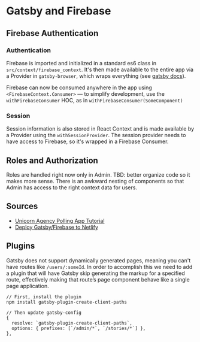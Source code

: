 # Gatsby and Firebase

## Firebase Authentication

### Authentication
Firebase is imported and initialized in a standard es6 class in `src/context/firebase_context`.
It's then made available to the entire app via a Provider in `gatsby-browser`, which wraps everything (see [gatsby docs](https://www.gatsbyjs.org/blog/2019-01-31-using-react-context-api-with-gatsby/)).

Firebase can now be consumed anywhere in the app using `<FirebaseContext.Consumer>` — to simplify development, use the `withFirebaseConsumer` HOC, as in `withFirebaseConsumer(SomeComponent)`

### Session
Session information is also stored in React Context and is made available by a Provider using the `withSessionProvider`.
The session provider needs to have access to Firebase, so it's wrapped in a Firebase Consumer.

## Roles and Authorization
Roles are handled right now only in Admin. TBD: better organize code so it makes more sense. There is an awkward nesting of components so that Admin has access to the right context data for users.

## Sources
* [Unicorn Agency Polling App Tutorial](https://medium.com/@UnicornAgency/jamstack-pwa-lets-build-a-polling-app-with-gatsby-js-firebase-and-styled-components-pt-2-9044534ea6bc )
* [Deploy Gatsby/Firebase to Netlify](https://www.dajocarter.com/posts/upload-firebase-storage-gatsby-netlify/)

## Plugins
Gatsby does not support dynamically generated pages, meaning you can't have routes like `/users/:someId`. In order to accomplish this we need to add a plugin that will have Gatsby skip generating the markup for a specified route, effectively making that route’s page component behave like a single page application.

```
// First, install the plugin
npm install gatsby-plugin-create-client-paths

// Then update gatsby-config
{
  resolve: `gatsby-plugin-create-client-paths`,
  options: { prefixes: [`/admin/*`, `/stories/*`] },
},
```
